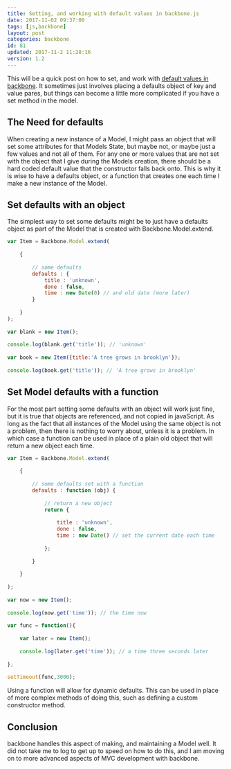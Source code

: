 ```yaml
---
title: Setting, and working with default values in backbone.js
date: 2017-11-02 09:37:00
tags: [js,backbone]
layout: post
categories: backbone
id: 81
updated: 2017-11-2 11:28:16
version: 1.2
---
```


This will be a quick post on how to set, and work with [default values in backbone](http://backbonejs.org/#Model-defaults). It sometimes just involves placing a defaults object of key and value pares, but things can become a little more complicated if you have a set method in the model.

<!-- more -->

## The Need for defaults

When creating a new instance of a Model, I might pass an object that will set some attributes for that Models State, but maybe not, or maybe just a few values and not all of them. For any one or more values that are not set with the object that I give during the Models creation, there should be a hard coded default value that the constructor falls back onto. This is why it is wise to have a defaults object, or a function that creates one each time I make a new instance of the Model.

## Set defaults with an object

The simplest way to set some defaults might be to just have a defaults object as part of the Model that is created with Backbone.Model.extend.

```js
var Item = Backbone.Model.extend(
 
    {
 
        // some defaults
        defaults : {
            title : 'unknown',
            done : false,
            time : new Date(0) // and old date (more later)
        }
 
    }
);
 
var blank = new Item();
 
console.log(blank.get('title')); // 'unknown'
 
var book = new Item({title:'A tree grows in brooklyn'});
 
console.log(book.get('title')); // 'A tree grows in brooklyn'
```

## Set Model defaults with a function

For the most part setting some defaults with an object will work just fine, but it is true that objects are referenced, and not copied in javaScript. As long as the fact that all instances of the Model using the same object is not a problem, then there is nothing to worry about, unless it is a problem. In which case a function can be used in place of a plain old object that will return a new object each time.

```js
var Item = Backbone.Model.extend(
 
    {
 
        // some defaults set with a function
        defaults : function (obj) {
 
            // return a new object
            return {
 
                title : 'unknown',
                done : false,
                time : new Date() // set the current date each time
 
            };
 
        }
 
    }
 
);
 
var now = new Item();
 
console.log(now.get('time')); // the time now
 
var func = function(){
 
    var later = new Item();
 
    console.log(later.get('time')); // a time three seconds later
 
};
 
setTimeout(func,3000);
```

Using a function will allow for dynamic defaults. This can be used in place of more complex methods of doing this, such as defining a custom constructor method.

## Conclusion

backbone handles this aspect of making, and maintaining a Model well. It did not take me to log to get up to speed on how to do this, and I am moving on to more advanced aspects of MVC development with backbone.